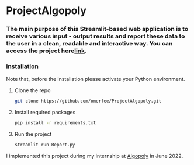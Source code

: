 # ProjectAlgopoly
 

 ### The main purpose of this Streamlit-based web application is to receive various input - output results and report these data to the user in a clean, readable and interactive way. You can access the project here[**link**](https://omerfee-projectalgopoly-report-gzw35a.streamlitapp.com).


 

### Installation
Note that, before the installation please activate your Python environment.

1. Clone the repo
   ```sh
   git clone https://github.com/omerfee/ProjectAlgopoly.git
   ```
2. Install required packages
   ```sh
   pip install -r requirements.txt
   ```
3. Run the project
   ```sh
   streamlit run Report.py
   ```

I implemented this project during my internship at [Algopoly](http://algopoly.com/) in June 2022.
